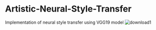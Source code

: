 # Artistic-Neural-Style-Transfer
Implementation of neural style transfer using  VGG19 model
![download1](https://user-images.githubusercontent.com/34827128/59627192-452ae000-915b-11e9-9a2b-474ded68ebdd.png)
